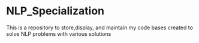 # NLP_Specialization
This is a repository to store,display, and maintain my code bases created to solve NLP problems with various solutions
